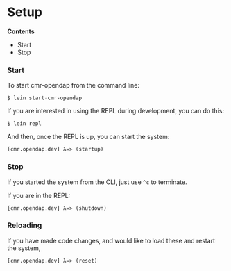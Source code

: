 # Setup


**Contents**

* Start
* Stop


### Start

To start cmr-opendap from the command line:

```
$ lein start-cmr-opendap
```

If you are interested in using the REPL during development, you can do this:

```
$ lein repl
```

And then, once the REPL is up, you can start the system:

```
[cmr.opendap.dev] λ=> (startup)
```

### Stop

If you started the system from the CLI, just use `^c` to terminate.

If you are in the REPL:

```
[cmr.opendap.dev] λ=> (shutdown)
```


### Reloading

If you have made code changes, and would like to load these and restart the system,

```
[cmr.opendap.dev] λ=> (reset)
```

